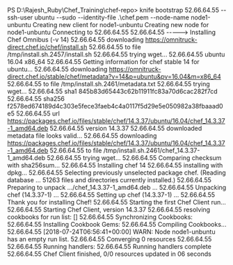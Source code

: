 PS D:\Rajesh_Ruby\Chef_Training\chef-repo> knife bootstrap 52.66.64.55 --ssh-user ubuntu --sudo --identity-file .\chef.pem --node-name node1-unbuntu
Creating new client for node1-unbuntu
Creating new node for node1-unbuntu
Connecting to 52.66.64.55
52.66.64.55 -----> Installing Chef Omnibus (-v 14)
52.66.64.55 downloading https://omnitruck-direct.chef.io/chef/install.sh
52.66.64.55   to file /tmp/install.sh.2457/install.sh
52.66.64.55 trying wget...
52.66.64.55 ubuntu 16.04 x86_64
52.66.64.55 Getting information for chef stable 14 for ubuntu...
52.66.64.55 downloading https://omnitruck-direct.chef.io/stable/chef/metadata?v=14&p=ubuntu&pv=16.04&m=x86_64
52.66.64.55   to file /tmp/install.sh.2461/metadata.txt
52.66.64.55 trying wget...
52.66.64.55 sha1        845b83d65443c62b11911fc83a70d6cac282f7cd
52.66.64.55 sha256      f2578ed674189d4c303e5fece3faeb4c4a0117f5d29e5e050982a38fbaaad0e5
52.66.64.55 url https://packages.chef.io/files/stable/chef/14.3.37/ubuntu/16.04/chef_14.3.37-1_amd64.deb
52.66.64.55 version     14.3.37
52.66.64.55 downloaded metadata file looks valid...
52.66.64.55 downloading https://packages.chef.io/files/stable/chef/14.3.37/ubuntu/16.04/chef_14.3.37-1_amd64.deb
52.66.64.55   to file /tmp/install.sh.2461/chef_14.3.37-1_amd64.deb
52.66.64.55 trying wget...
52.66.64.55 Comparing checksum with sha256sum...
52.66.64.55 Installing chef 14
52.66.64.55 installing with dpkg...
52.66.64.55 Selecting previously unselected package chef.
(Reading database ... 51263 files and directories currently installed.)
52.66.64.55 Preparing to unpack .../chef_14.3.37-1_amd64.deb ...
52.66.64.55 Unpacking chef (14.3.37-1) ...
52.66.64.55 Setting up chef (14.3.37-1) ...
52.66.64.55 Thank you for installing Chef!
52.66.64.55 Starting the first Chef Client run...
52.66.64.55 Starting Chef Client, version 14.3.37
52.66.64.55 resolving cookbooks for run list: []
52.66.64.55 Synchronizing Cookbooks:
52.66.64.55 Installing Cookbook Gems:
52.66.64.55 Compiling Cookbooks...
52.66.64.55 [2018-07-24T06:56:41+00:00] WARN: Node node1-unbuntu has an empty run list.
52.66.64.55 Converging 0 resources
52.66.64.55
52.66.64.55 Running handlers:
52.66.64.55 Running handlers complete
52.66.64.55 Chef Client finished, 0/0 resources updated in 06 seconds
